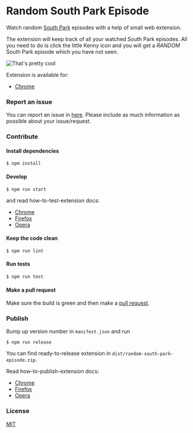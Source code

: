 # Random South Park Episode

Watch random [South Park](https://en.wikipedia.org/wiki/South_Park) episodes with a help of small web extension.

The extension will keep track of all your watched South Park episodes. All you need to do is click the little Kenny icon and you will get a *RANDOM* South Park episode which you have not seen.

![That's pretty cool](http://i.giphy.com/26tP7cDNJUZQy7w3u.gif)

Extension is available for:

- [Chrome](https://chrome.google.com/webstore/detail/random-south-park-episode/gnejpgpadafimefcjbhnglbnfbboakjf)

### Report an issue

You can report an issue in [here](https://github.com/syyfilis/random-south-park-episode/issues/new). Please include as much information as possible about your issue/request.

### Contribute

#### Install dependencies

```
$ npm install
```

#### Develop

```
$ npm run start
```

and read how-to-test-extension docs:

- [Chrome](https://developer.chrome.com/extensions/getstarted#unpacked)
- [Firefox](https://developer.mozilla.org/en-US/Add-ons/WebExtensions/Temporary_Installation_in_Firefox)
- [Opera](https://dev.opera.com/extensions/testing/)

#### Keep the code clean

```
$ npm run lint
```

#### Run tests

```
$ npm run test
```

#### Make a pull request

Make sure the build is green and then make a [pull request](https://github.com/syyfilis/random-south-park-episode/pulls).

### Publish

Bump up version number in `manifest.json` and run

```
$ npm run release
```

You can find ready-to-release extension in `dist/random-south-park-episode.zip`.

Read how-to-publish-extension docs:

- [Chrome](https://developer.chrome.com/extensions/hosting)
- [Firefox](https://developer.mozilla.org/en-US/Add-ons/WebExtensions/Publishing_your_WebExtension)
- [Opera](https://dev.opera.com/extensions/publishing-guidelines/#submit)

### License

[MIT](https://github.com/syyfilis/random-south-park-episode/blob/master/LICENSE)
